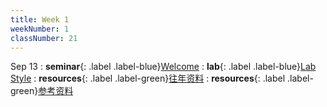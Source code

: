 ```yaml
---
title: Week 1
weekNumber: 1
classNumber: 21
---
```


Sep 13
: **seminar**{: .label .label-blue}[Welcome](/ics-23-fall/assets/class21/slides/Welcome.pptx)
  : **lab**{: .label .label-blue}[Lab Style](https://disk.pku.edu.cn/#/link/4218E4EF3EF4F124A26CE10628CB2FB2?gns=CD0FC23E48654B4E9A9BC9B61C43676F%2FCB48DE9DD4444BE9A51DFD82B8760FF4)
: **resources**{: .label .label-green}[往年资料](https://disk.pku.edu.cn/#/link/4218E4EF3EF4F124A26CE10628CB2FB2?gns=CD0FC23E48654B4E9A9BC9B61C43676F%2F322279DEF43E433AB715C3551404D065)
  : **resources**{: .label .label-green}[参考资料](https://disk.pku.edu.cn/#/link/4218E4EF3EF4F124A26CE10628CB2FB2?gns=CD0FC23E48654B4E9A9BC9B61C43676F%2F907C04BEA58644818A5F3DB061F53084)
